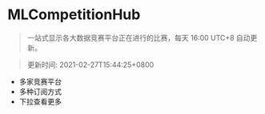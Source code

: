 # MLCompetitionHub

> 一站式显示各大数据竞赛平台正在进行的比赛，每天 16:00 UTC+8 自动更新。
  
> 更新时间: 2021-02-27T15:44:25+0800 

* 多家竞赛平台
* 多种订阅方式
* 下拉查看更多